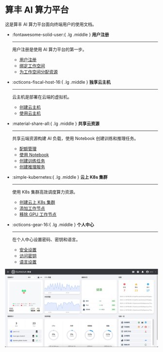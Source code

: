 # 算丰 AI 算力平台

这是算丰 AI 算力平台面向终端用户的使用文档。

<div class="grid cards" markdown>

- :fontawesome-solid-user:{ .lg .middle } __用户注册__

    ---

    用户注册是使用 AI 算力平台的第一步。

    - [用户注册](./user/register/index.md)
    - [绑定工作空间](./user/register/bindws.md)
    - [为工作空间分配资源](./user/register/wsres.md)

- :octicons-fiscal-host-16:{ .lg .middle } __独享云主机__

    ---

    云主机是部署在云端的虚拟机。

    - [创建云主机](./user/host/createhost.md)
    - [使用云主机](./user/host/usehost.md)

- :material-share-all:{ .lg .middle } __共享云资源__

    ---

    共享云端资源构建 AI 负载，使用 Notebook 创建训练和推理任务。

    - [配额管理](./user/share/quota.md)
    - [使用 Notebook](./user/share/notebook.md)
    - [创建训练任务](./baize/developer/jobs/create.md)
    - [创建推理服务](./baize/developer/inference/models.md)

- :simple-kubernetes:{ .lg .middle } __云上 K8s 集群__

    ---

    使用 K8s 集群高效调度算力资源。

    - [创建云上 K8s 集群](./user/k8s/create-k8s.md)
    - [添加工作节点](./user/k8s/add-node.md)
    - [移除 GPU 工作节点](./user/k8s/remove-node.md)

- :octicons-gear-16:{ .lg .middle } __个人中心__

    ---

    在个人中心设置密码、密钥和语言。

    - [安全设置](./ghippo/user-guide/personal-center/security-setting.md)
    - [访问密钥](./ghippo/user-guide/personal-center/accesstoken.md)
    - [语言设置](./ghippo/user-guide/personal-center/language.md)

</div>

![home](./user/images/home.png)
